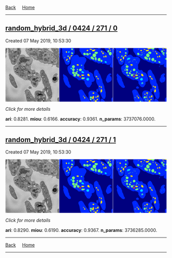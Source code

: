 
[Back](..)&nbsp;&nbsp;&nbsp;&nbsp;&nbsp;[Home](https://leapmanlab.github.io/snapshots)

---

<div class="summary"><a href="0"><h2>random_hybrid_3d / 0424 / 271 / 0</h2></a><p>Created 07 May 2019, 10:53:30
</p><a href="0"><img src="0/media/summary.png" align="center"></a><p>
<i>Click for more details</i>
</p></div>

**ari**: 0.8281. **miou**: 0.6166. **accuracy**: 0.9361. **n_params**: 3737076.0000. 

---

<div class="summary"><a href="1"><h2>random_hybrid_3d / 0424 / 271 / 1</h2></a><p>Created 07 May 2019, 10:53:30
</p><a href="1"><img src="1/media/summary.png" align="center"></a><p>
<i>Click for more details</i>
</p></div>

**ari**: 0.8290. **miou**: 0.6190. **accuracy**: 0.9367. **n_params**: 3736285.0000. 

---

[Back](..)&nbsp;&nbsp;&nbsp;&nbsp;&nbsp;[Home](https://leapmanlab.github.io/snapshots)

---